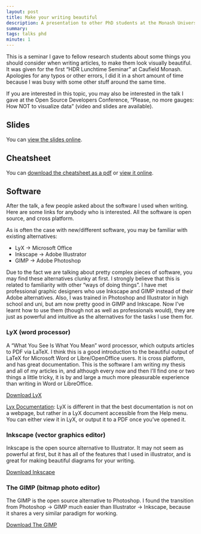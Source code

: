 ```yaml
---
layout: post
title: Make your writing beautiful
description: A presentation to other PhD students at the Monash University Faculty of IT
summary: 
tags: talks phd
minute: 1
---
```


This is a seminar I gave to fellow research students about some things you should consider when writing articles, to make them look visually beautiful. It was given for the first “HDR Lunchtime Seminar” at Caufield Monash. Apologies for any typos or other errors, I did it in a short amount of time because I was busy with some other stuff around the same time.

If you are interested in this topic, you may also be interested in the talk I gave at the Open Source Developers Conference, “Please, no more gauges: How NOT to visualize data” (video and slides are available).

## Slides
You can [view the slides online](/archive/talks/monash/writing/pres.html).

## Cheatsheet
You can [download the cheatsheet as a pdf](/archive/talks/monash/writing/content/cheatsheet/cheatsheet.pdf) or [view it online](/archive/talks/monash/writing/cheatsheet/html/cheatsheet.html).

## Software
After the talk, a few people asked about the software I used when writing. Here are some links for anybody who is interested. All the software is open source, and cross platform.

As is often the case with new/different software, you may be familiar with existing alternatives:

* LyX -> Microsoft Office
* Inkscape -> Adobe Illustrator
* GIMP -> Adobe Photoshop

Due to the fact we are talking about pretty complex pieces of software, you may find these alternatives clunky at first. I strongly believe that this is related to familiarity with other “ways of doing things”. I have met professional graphic designers who use Inkscape and GIMP instead of their Adobe alternatives. Also, I was trained in Photoshop and Illustrator in high school and uni, but am now pretty good in GIMP and Inkscape. Now I’ve learnt how to use them (though not as well as professionals would), they are just as powerful and intuitive as the alternatives for the tasks I use them for.

### LyX (word processor)
A “What You See Is What You Mean” word processor, which outputs articles to PDF via LaTeX. I think this is a good introduction to the beautiful output of LaTeX for Microsoft Word or Libre/OpenOffice users. It is cross platform, and has great documentation. This is the software I am writing my thesis and all of my articles in, and although every now and then I’ll find one or two things a little tricky, it is by and large a much more pleasurable experience than writing in Word or LibreOffice.

[Download LyX](http://www.lyx.org/Download)

[Lyx Documentation](http://wiki.lyx.org/LyX/LyXHelpDocuments): LyX is different in that the best documentation is not on a webpage, but rather in a LyX document accessible from the Help menu. You can either view it in LyX, or output it to a PDF once you’ve opened it.

### Inkscape (vector graphics editor)
Inkscape is the open source alternative to Illustrator. It may not seem as powerful at first, but it has all of the features that I used in illustrator, and is great for making beautiful diagrams for your writing.

[Download Inkscape](http://inkscape.org/download/?lang=en)

### The GIMP (bitmap photo editor)
The GIMP is the open source alternative to Photoshop. I found the transition from Photoshop -> GIMP much easier than Illustrator -> Inkscape, because it shares a very similar paradigm for working.

[Download The GIMP](http://www.gimp.org/downloads/)
